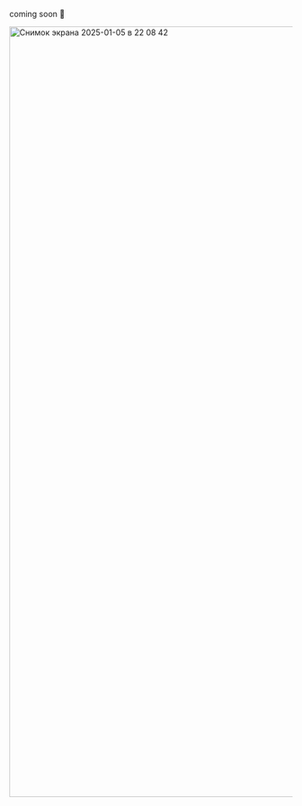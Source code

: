 coming soon 🫡

<img width="1369" alt="Снимок экрана 2025-01-05 в 22 08 42" src="https://github.com/user-attachments/assets/36dc8129-773d-4984-a6c8-8aa5c431381a" />
